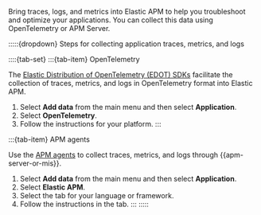 Bring traces, logs, and metrics into Elastic APM to help you troubleshoot and optimize your applications. You can collect this data using OpenTelemetry or APM Server.

:::::{dropdown} Steps for collecting application traces, metrics, and logs

::::{tab-set}
:::{tab-item} OpenTelemetry

The [Elastic Distribution of OpenTelemetry (EDOT) SDKs](opentelemetry:/opentelemetry://reference/edot-sdks/index.md) facilitate the collection of traces, metrics, and logs in OpenTelemetry format into Elastic APM.

1. Select **Add data** from the main menu and then select **Application**.
2. Select **OpenTelemetry**.
3. Follow the instructions for your platform.
:::

:::{tab-item} APM agents

Use the [APM agents](/solutions/observability/apm/elastic-apm-agents.md) to collect traces, metrics, and logs through {{apm-server-or-mis}}.

1. Select **Add data** from the main menu and then select **Application**.
2. Select **Elastic APM**.
3. Select the tab for your language or framework.
4. Follow the instructions in the tab.
:::
:::::